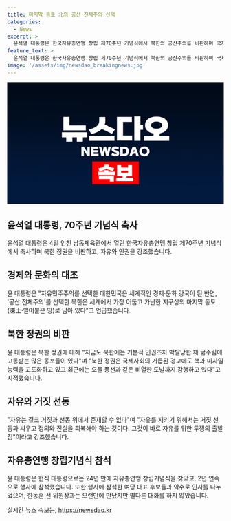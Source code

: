 ```yaml
---
title: 마지막 동토 北의 공산 전체주의 선택
categories:
  - News
excerpt: >
  윤석열 대통령은 한국자유총연맹 창립 제70주년 기념식에서 북한의 공산주의를 비판하며 국제사회의 경고에도 불구하고 핵과 미사일 능력을 강화하고 있다고 지적했다. 북한에 박탈당한 동포들에 대해 언급하며 자유와 진실을 회복해야 한다고 강조했다. 이는 지난해 현직 대통령으로는 24년 만에 자유총연맹 창립기념식을 참석해 2년 연속으로 참석한 것이다.
feature_text: >
  윤석열 대통령은 한국자유총연맹 창립 제70주년 기념식에서 북한의 공산주의를 비판하며 국제사회의 경고에도 불구하고 핵과 미사일 능력을 강화하고 있다고 지적했다. 북한에 박탈당한 동포들에 대해 언급하며 자유와 진실을 회복해야 한다고 강조했다. 이는 지난해 현직 대통령으로는 24년 만에 자유총연맹 창립기념식을 참석해 2년 연속으로 참석한 것이다.
image: '/assets/img/newsdao_breakingnews.jpg'
---
```


<p><img src="/assets/img/newsdao_breakingnews.jpg" alt="ranknews 속보" /></p>

<h2 data-ke-size="size26">윤석열 대통령, 70주년 기념식 축사</h2>

<p data-ke-size="size16">윤석열 대통령은 4일 인천 남동체육관에서 열린 한국자유총연맹 창립 제70주년 기념식에서 축사하며 북한 정권을 비판하고, 자유와 인권을 강조했습니다.</p>

<h2 data-ke-size="size24">경제와 문화의 대조</h2>

<p data-ke-size="size16">윤 대통령은 "자유민주주의를 선택한 대한민국은 세계적인 경제·문화 강국이 된 반면, '공산 전체주의'를 선택한 북한은 세계에서 가장 어둡고 가난한 지구상의 마지막 동토(凍土‧얼어붙은 땅)로 남아 있다"고 언급했습니다.</p>

<h2 data-ke-size="size24">북한 정권의 비판</h2>

<p data-ke-size="size16">윤 대통령은 북한 정권에 대해 "지금도 북한에는 기본적 인권조차 박탈당한 채 굶주림에 고통받는 많은 동포들이 있다"며 "북한 정권은 국제사회의 거듭된 경고에도 핵과 미사일 능력을 고도화하고 있고 최근에는 오물 풍선과 같은 비열한 도발까지 감행하고 있다"고 지적했습니다.</p>

<h2 data-ke-size="size24">자유와 거짓 선동</h2>

<p data-ke-size="size16">"자유는 결코 거짓과 선동 위에서 존재할 수 없다"며 "자유를 지키기 위해서는 거짓 선동과 싸우고 정의와 진실을 회복해야 하는 것이다. 그것이 바로 자유를 위한 투쟁의 출발점"이라고 강조했습니다.</p>

<h2 data-ke-size="size24">자유총연맹 창립기념식 참석</h2>

<p data-ke-size="size16">윤 대통령은 현직 대통령으로는 24년 만에 자유총연맹 창립기념식을 찾았고, 2년 연속으로 행사에 참석했습니다. 또한 행사에 참석한 여당 대표 후보들과 악수로 인사를 나누었으며, 한동훈 전 위원장과는 오랜만에 만났지만 별다른 대화를 하지 않았습니다.</p>
실시간 뉴스 속보는, <a href="https://newsdao.kr" rel="dofollow">https://newsdao.kr</a>


